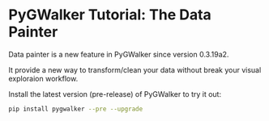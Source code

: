 # PyGWalker Tutorial: The Data Painter

Data painter is a new feature in PyGWalker since version 0.3.19a2.

It provide a new way to transform/clean your data without break your visual exploraion workflow.

Install the latest version (pre-release) of PyGWalker to try it out:
```bash
pip install pygwalker --pre --upgrade
```